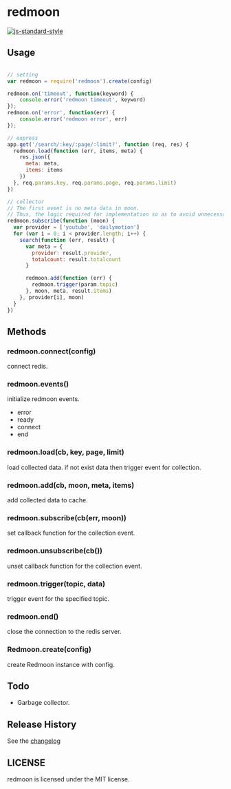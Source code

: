 # redmoon

[![js-standard-style](https://cdn.rawgit.com/feross/standard/master/badge.svg)](https://github.com/feross/standard)

## Usage

```javascript

// setting
var redmoon = require('redmoon').create(config)

redmoon.on('timeout', function(keyword) {
	console.error('redmoon timeout', keyword)
});
redmoon.on('error', function(err) {
	console.error('redmoon error', err)
});

// express
app.get('/search/:key/:page/:limit?', function (req, res) {
  redmoon.load(function (err, items, meta) {
    res.json({
      meta: meta,
      items: items
    })
  }, req.params.key, req.params.page, req.params.limit)
})

// collector
// The first event is no meta data in moon.
// Thus, the logic required for implementation so as to avoid unnecessary requests using totalcount.
redmoon.subscribe(function (moon) {
  var provider = ['youtube', 'dailymotion']
  for (var i = 0; i < provider.length; i++) {
    search(function (err, result) {
      var meta = {
        provider: result.provider,
        totalcount: result.totalcount
      }

      redmoon.add(function (err) {
        redmoon.trigger(param.topic)
      }, moon, meta, result.items)
    }, provider[i], moon)
  }
})

```

## Methods

### redmoon.connect(config)

connect redis.

### redmoon.events()

initialize redmoon events.
* error
* ready
* connect
* end

### redmoon.load(cb, key, page, limit)

load collected data.
if not exist data then trigger event for collection.

### redmoon.add(cb, moon, meta, items)

add collected data to cache.

### redmoon.subscribe(cb(err, moon))

set callback function for the collection event.

### redmoon.unsubscribe(cb())

unset callback function for the collection event.

### redmoon.trigger(topic, data)

trigger event for the specified topic.

### redmoon.end()

close the connection to the redis server.

### Redmoon.create(config)

create Redmoon instance with config.


## Todo

* Garbage collector.

## Release History

See the [changelog](CHANGELOG.md)

## LICENSE

redmoon is licensed under the MIT license.
